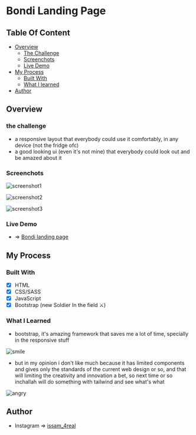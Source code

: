 # Bondi Landing Page

## Table Of Content

-   [Overview](#overview)
    -   [The Challenge](#the-challenge)
    -   [Screenchots](#screenchots)
    -   [Live Demo](#live-demo)
-   [My Process](#my-process)
    -   [Built With](#built-with)
    -   [What I learned](#live-demo)
-   [Author](#author)

## Overview

### the challenge

-   a responsive layout that everybody could use it comfortably, in any device (not the fridge ofc)
-   a good looking ui (even it's not mine) that everybody could look out and be amazed about it

### Screenchots

![screenshot1](./imgs/screenshot.png)

![screenshot2](./imgs/screenshot2.png)

![screenshot3](./imgs/screenshot3.png)

### Live Demo

-   => [Bondi landing page](https://issam-hub.github.io/Bondi/)

## My Process

### Built With

-   [x] HTML
-   [x] CSS/SASS
-   [x] JavaScript
-   [x] Bootstrap (new Soldier In the field ⚔)

### What I Learned

-   bootstrap, it's amazing framework that saves me a lot of time, specially in the responsive stuff

![smile](https://i.kym-cdn.com/photos/images/masonry/002/069/848/829.jpg)

-   but in my opinion i don't like much because it has limited components and gives only the standards of the current web design or so, and that will limiting the creativity and innovation a bet, so next time or so inchallah will do something with tailwind and see what's what

![angry](https://i.kym-cdn.com/photos/images/masonry/002/069/850/076.jpg)

## Author

-   Instagram => [issam_4real](https://www.instagram.com/issam_4real/)
